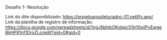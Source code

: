 Desafio 1- Resolução

Link do dite disponiblizado: https://projetoarquiteturadnc-01.netlify.app/ <br>
Link da planilha de registro de informação: https://docs.google.com/spreadsheets/d/1ngJNdnbOKobpc51ln10xjlPvEwgeBkHP81n11DroZLo/edit?gid=0#gid=0
